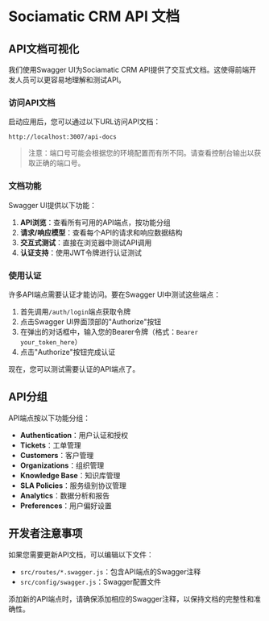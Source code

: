 # Sociamatic CRM API 文档

## API文档可视化

我们使用Swagger UI为Sociamatic CRM API提供了交互式文档。这使得前端开发人员可以更容易地理解和测试API。

### 访问API文档

启动应用后，您可以通过以下URL访问API文档：

```
http://localhost:3007/api-docs
```

> 注意：端口号可能会根据您的环境配置而有所不同。请查看控制台输出以获取正确的端口号。

### 文档功能

Swagger UI提供以下功能：

1. **API浏览**：查看所有可用的API端点，按功能分组
2. **请求/响应模型**：查看每个API的请求和响应数据结构
3. **交互式测试**：直接在浏览器中测试API调用
4. **认证支持**：使用JWT令牌进行认证测试

### 使用认证

许多API端点需要认证才能访问。要在Swagger UI中测试这些端点：

1. 首先调用`/auth/login`端点获取令牌
2. 点击Swagger UI界面顶部的"Authorize"按钮
3. 在弹出的对话框中，输入您的Bearer令牌（格式：`Bearer your_token_here`）
4. 点击"Authorize"按钮完成认证

现在，您可以测试需要认证的API端点了。

## API分组

API端点按以下功能分组：

- **Authentication**：用户认证和授权
- **Tickets**：工单管理
- **Customers**：客户管理
- **Organizations**：组织管理
- **Knowledge Base**：知识库管理
- **SLA Policies**：服务级别协议管理
- **Analytics**：数据分析和报告
- **Preferences**：用户偏好设置

## 开发者注意事项

如果您需要更新API文档，可以编辑以下文件：

- `src/routes/*.swagger.js`：包含API端点的Swagger注释
- `src/config/swagger.js`：Swagger配置文件

添加新的API端点时，请确保添加相应的Swagger注释，以保持文档的完整性和准确性。